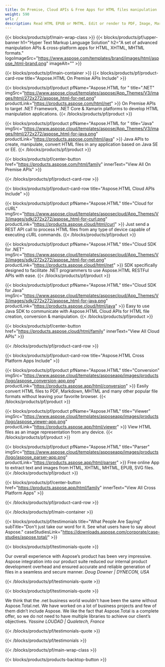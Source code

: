 ```yaml
---
title: On Premise, Cloud APIs & Free Apps for HTML files manipulation 
weight: 590
url: /
description: Read HTML EPUB or MHTML. Edit or render to PDF, Image, Markdown, MHTML. Merge HTML, EPUB or extract text & images from HTML, XHTML, MHTML, EPUB, SVG files.
---
```


{{< blocks/products/pf/main-wrap-class >}}
{{< blocks/products/pf/upper-banner h1="Hyper Text Markup Language Solution" h2="A set of advanced manipulation APIs & cross-platform apps for HTML, XHTML, MHTML formats." logoImageSrc="https://www.aspose.com/templates/brand/images/html/aspose_html-brand.png" imageAlt="" >}}

{{< blocks/products/pf/main-container >}}
{{< blocks/products/pf/product-card-row title="Aspose.HTML On Premise APIs Include" >}}

{{< blocks/products/pf/product pfName="Aspose.HTML for " title=".NET" imgSrc="https://www.aspose.cloud/templates/aspose/App_Themes/V3/images/html/272x272/aspose_html-for-net.png" productLink="https://products.aspose.com/html/net" >}}
On Premise APIs to target .NET Framework, .NET Core & Xamarin platforms to develop HTML manipulation applications.
{{< /blocks/products/pf/product >}}

{{< blocks/products/pf/product pfName="Aspose.HTML for " title="Java" imgSrc="https://www.aspose.cloud/templates/aspose/App_Themes/V3/images/html/272x272/aspose_html-for-java.png" productLink="https://products.aspose.com/html/java" >}}
Java APIs to create, manipulate, convert HTML files in any application based on Java SE or EE.
{{< /blocks/products/pf/product >}}

{{< blocks/products/pf/center-button href="https://products.aspose.com/html/family" innerText="View All On Premise APIs" >}}

{{< /blocks/products/pf/product-card-row >}}

{{< blocks/products/pf/product-card-row title="Aspose.HTML Cloud APIs Include" >}}

{{< blocks/products/pf/product pfName="Aspose.HTML" title="Cloud for cURL" imgSrc="https://www.aspose.cloud/templates/asposecloud/App_Themes/V3/images/sdk/272x272/aspose_html-for-curl.png" productLink="https://products.aspose.cloud/html/curl" >}}
Just send a REST API call to process HTML files from any type of device capable of executing cURL commands.
{{< /blocks/products/pf/product >}}

{{< blocks/products/pf/product pfName="Aspose.HTML" title="Cloud SDK for .NET" imgSrc="https://www.aspose.cloud/templates/asposecloud/App_Themes/V3/images/sdk/272x272/aspose_html-for-net.png" productLink="https://products.aspose.cloud/html/net" >}}
SDK specifically designed to facilitate .NET programmers to use Aspose.HTML RESTFul APIs with ease.
{{< /blocks/products/pf/product >}}

{{< blocks/products/pf/product pfName="Aspose.HTML" title="Cloud SDK for Java" imgSrc="https://www.aspose.cloud/templates/asposecloud/App_Themes/V3/images/sdk/272x272/aspose_html-for-java.png" productLink="https://products.aspose.cloud/html/java" >}}
Easy to use Java SDK to communicate with Aspose.HTML Cloud APIs for HTML file creation, conversion & manipulation.
{{< /blocks/products/pf/product >}}

{{< blocks/products/pf/center-button href="https://products.aspose.cloud/html/family" innerText="View All Cloud APIs" >}}

{{< /blocks/products/pf/product-card-row >}}

{{< blocks/products/pf/product-card-row title="Aspose.HTML Cross Platform Apps Include" >}}

{{< blocks/products/pf/product pfName="Aspose.HTML" title="Conversion" imgSrc="https://www.aspose.cloud/templates/asposeapp/images/products/logo/aspose_conversion-app.png" productLink="https://products.aspose.app/html/conversion" >}}
Easily convert HTML files to PDF, Markdown, MHTML and many other popular file formats without leaving your favorite browser.
{{< /blocks/products/pf/product >}}

{{< blocks/products/pf/product pfName="Aspose.HTML" title="Viewer" imgSrc="https://www.aspose.cloud/templates/asposeapp/images/products/logo/aspose_viewer-app.png" productLink="https://products.aspose.app/html/viewer" >}}
View HTML files as an image representation from any device.
{{< /blocks/products/pf/product >}}

{{< blocks/products/pf/product pfName="Aspose.HTML" title="Parser" imgSrc="https://www.aspose.cloud/templates/asposeapp/images/products/logo/aspose_parser-app.png" productLink="https://products.aspose.app/html/parser" >}}
Free online App to extract text and images from HTML, XHTML, MHTML, EPUB, SVG files.
{{< /blocks/products/pf/product >}}

{{< blocks/products/pf/center-button href="https://products.aspose.app/html/family" innerText="View All Cross Platform Apps" >}}

{{< /blocks/products/pf/product-card-row >}}

{{< /blocks/products/pf/main-container >}}

{{< blocks/products/pf/testimonials title="What People Are Saying" subTitle="Don't just take our word for it. See what users have to say about Aspose." caseStudiesLink="https://downloads.aspose.com/corporate/case-studies/aspose.total/" >}}

{{< blocks/products/pf/testimonials-quote >}}
<p class="first">
 Our overall experience with Aspose’s product has been very impressive. Aspose integration into our product suite reduced our internal product development overhead and ensured accurate and reliable generation of files in a seamless and secure manner.
 <em>
  Doug Downer | DYNECON, USA
 </em>
</p>

{{< /blocks/products/pf/testimonials-quote >}}

{{< blocks/products/pf/testimonials-quote >}}
<p class="second">
 We think that the .net business world wouldn’t have been the same without Aspose.Total.net. We have worked on a lot of business projects and few of them didn’t include Aspose. We like the fact that Aspose.Total is a complete offer, so we do not need to have multiple libraries to achieve our client’s objectives.
 <em>
  Yassine LOUDAD | Qualetech, France
 </em>
</p>

{{< /blocks/products/pf/testimonials-quote >}}

{{< /blocks/products/pf/testimonials >}}

{{< /blocks/products/pf/main-wrap-class >}}

{{< blocks/products/products-backtop-button >}}